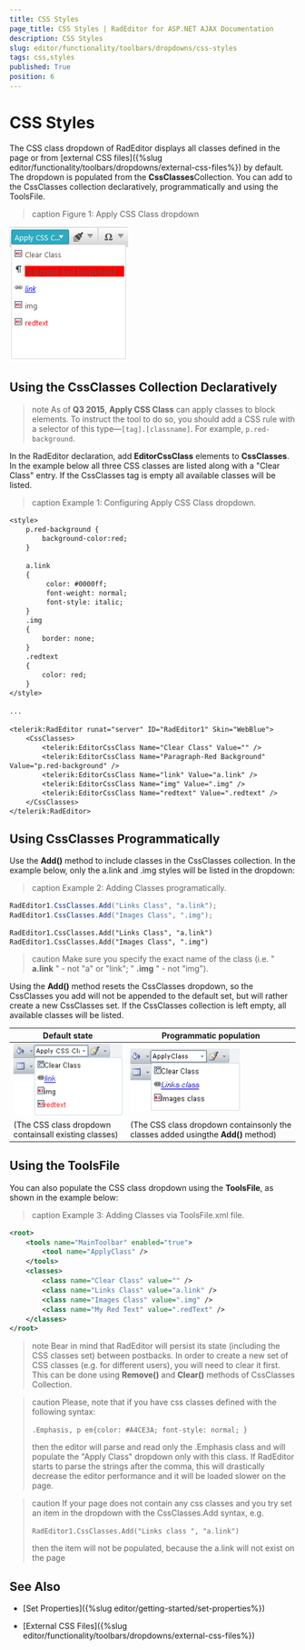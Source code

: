 ```yaml
---
title: CSS Styles
page_title: CSS Styles | RadEditor for ASP.NET AJAX Documentation
description: CSS Styles
slug: editor/functionality/toolbars/dropdowns/css-styles
tags: css,styles
published: True
position: 6
---
```


# CSS Styles

The CSS class dropdown of RadEditor displays all classes defined in the page or from [external CSS files]({%slug editor/functionality/toolbars/dropdowns/external-css-files%}) by default. The dropdown is populated from the **CssClasses**Collection. You can add to the CssClasses collection declaratively, programmatically and using the ToolsFile.

>caption Figure 1: Apply CSS Class dropdown

![](images/editor-dropdowns010.png)

## Using the CssClasses Collection Declaratively

>note As of **Q3 2015**, **Apply CSS Class** can apply classes to block elements. To instruct the tool to do so, you should add a CSS rule with a selector of this type—`[tag].[classname]`. For example, `p.red-background`. 

In the RadEditor declaration, add **EditorCssClass** elements to **CssClasses**. In the example below all three CSS classes are listed along with a "Clear Class" entry. If the CssClasses tag is empty all available classes will be listed.

>caption Example 1: Configuring Apply CSS Class dropdown.

````ASP.NET    
<style>
	p.red-background {
	    background-color:red;
	}

	a.link
	{  
		 color: #0000ff;   
		 font-weight: normal;   
		 font-style: italic;
	}
	.img   
	{
		border: none;
	}
	.redtext
	{     
		color: red;
	}
</style>

...

<telerik:RadEditor runat="server" ID="RadEditor1" Skin="WebBlue">    
	<CssClasses>        
		<telerik:EditorCssClass Name="Clear Class" Value="" /> 
		<telerik:EditorCssClass Name="Paragraph-Red Background" Value="p.red-background" />        
		<telerik:EditorCssClass Name="link" Value="a.link" />        
		<telerik:EditorCssClass Name="img" Value=".img" />        
		<telerik:EditorCssClass Name="redtext" Value=".redtext" />    
	</CssClasses>
</telerik:RadEditor>		
````

## Using CssClasses Programmatically

Use the **Add()** method to include classes in the CssClasses collection. In the example below, only the a.link and .img styles will be listed in the dropdown:

>caption Example 2: Adding Classes programatically. 

````C#
RadEditor1.CssClasses.Add("Links Class", "a.link");
RadEditor1.CssClasses.Add("Images Class", ".img");
````
````VB
RadEditor1.CssClasses.Add("Links Class", "a.link")
RadEditor1.CssClasses.Add("Images Class", ".img")
````

>caution Make sure you specify the exact name of the class (i.e. " **a.link** " - not "a" or "link"; " **.img** " - not "img").

Using the **Add()** method resets the CssClasses dropdown, so the CssClasses you add will not be appended to the default set, but will rather create a new CssClasses set. If the CssClasses collection is left empty, all available classes will be listed.


|  **Default state**  |  **Programmatic population**  |
| ------ | ------ |
|![](images/editor-dropdowns026.png)|![](images/editor-dropdowns027.png)|
|(The CSS class dropdown containsall existing classes)|(The CSS class dropdown containsonly the classes added usingthe **Add()** method)|

## Using the ToolsFile

You can also populate the CSS class dropdown using the **ToolsFile**, as shown in the example below:

>caption Example 3: Adding Classes via ToolsFile.xml file.

````XML  
<root>  
	<tools name="MainToolbar" enabled="true">    
		<tool name="ApplyClass" />      
	</tools>  
	<classes>    
		<class name="Clear Class" value="" />    
		<class name="Links Class" value="a.link" />    
		<class name="Images Class" value=".img" />    
		<class name="My Red Text" value=".redText" />  
	</classes>
</root>			
````

>note Bear in mind that RadEditor will persist its state (including the CSS classes set) between postbacks. In order to create a new set of CSS classes (e.g. for different users), you will need to clear it first. This can be done using **Remove()** and **Clear()** methods of CssClasses Collection.


>caution Please, note that if you have css classes defined with the following syntax:
>
> `.Emphasis, p em{color: #A4CE3A; font-style: normal; }` 
>
>then the editor will parse and read only the .Emphasis class and will populate the "Apply Class" dropdown only with this class. If RadEditor starts to parse the strings after the comma, this will drastically decrease the editor performance and it will be loaded slower on the page.



>caution If your page does not contain any css classes and you try set an item in the dropdown with the CssClasses.Add syntax, e.g.
>
>`RadEditor1.CssClasses.Add("Links class ", "a.link")`
>
>then the item will not be populated, because the a.link will not exist on the page

## See Also

 * [Set Properties]({%slug editor/getting-started/set-properties%})

 * [External CSS Files]({%slug editor/functionality/toolbars/dropdowns/external-css-files%})
